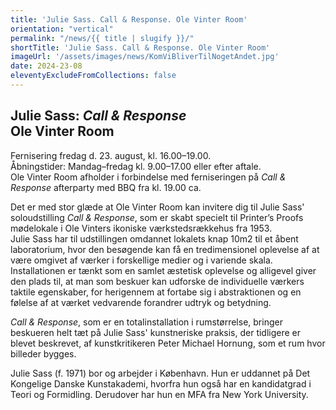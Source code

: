 ```yaml
---
title: 'Julie Sass. Call & Response. Ole Vinter Room'
orientation: "vertical"
permalink: "/news/{{ title | slugify }}/"
shortTitle: 'Julie Sass. Call & Response. Ole Vinter Room'
imageUrl: '/assets/images/news/KomViBliverTilNogetAndet.jpg'
date: 2024-23-08
eleventyExcludeFromCollections: false
---
```



<h2>Julie Sass: <i>Call & Response</i><br/>
Ole Vinter Room</h2>
<p>Fernisering fredag d. 23. august, kl. 16.00&ndash;19.00.<br/>
Åbningstider: Mandag&ndash;fredag kl. 9.00&ndash;17.00 eller efter aftale.<br/>
Ole Vinter Room afholder i forbindelse med ferniseringen på <i>Call & Response</i> afterparty med BBQ fra kl. 19.00 ca.</p>
<p>Det er med stor glæde at Ole Vinter Room kan invitere dig til Julie Sass' soloudstilling <i>Call & Response</i>, som er skabt specielt til Printer’s Proofs mødelokale i Ole Vinters ikoniske værkstedsrækkehus fra 1953.<br/>
Julie Sass har til udstillingen omdannet lokalets knap 10m2 til et åbent laboratorium, hvor den besøgende kan få en tredimensionel oplevelse af at være omgivet af værker i forskellige medier og i variende skala. Installationen er tænkt som en samlet æstetisk oplevelse og alligevel giver den plads til, at man som beskuer kan udforske de individuelle værkers taktile egenskaber, for herigennem at fortabe sig i abstraktionen og en følelse af at værket vedvarende forandrer udtryk og betydning.</p>
<p><i>Call & Response</i>, som er en totalinstallation i rumstørrelse, bringer beskueren helt tæt på Julie Sass' kunstneriske praksis, der tidligere er blevet beskrevet, af kunstkritikeren Peter Michael Hornung, som et rum hvor billeder bygges.</p>
<p>Julie Sass (f. 1971) bor og arbejder i København. Hun er uddannet på Det Kongelige Danske Kunstakademi, hvorfra hun også har en kandidatgrad i Teori og Formidling. Derudover har hun en MFA fra New York University.<!--Julie Sass er repræsenteret af Galleri Maria Friis. --></p>
<!-- <p>Værkinfo: <i>Sewn IMAGE, 2024</i><br/>
Akryl, pigmenter, bånd og broderitråd, på ostelærred. ca 25 x 22.5 cm</p> -->